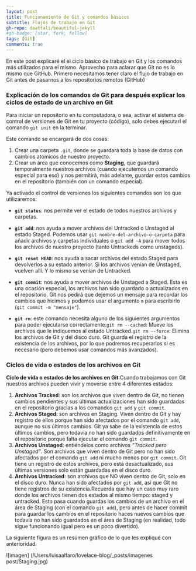 ```yaml
---
layout: post
title: Funcionamiento de Git y comandos básicos
subtitle: Flujos de trabajo en Git
gh-repo: daattali/beautiful-jekyll
#gh-badge: [star, fork, follow]
tags: [Git]
comments: true
---
```


En este post explicaré el el ciclo básico de trabajo en Git y los comandos más utilizados para el mismo.
Aprovecho para aclarar que Git no es lo mismo que GitHub. Primero necesitamos tener claro el flujo de trabajo en Git antes de pasarnos a los repositorios remotos (GitHub)

### Explicación de los comandos de Git para después explicar los ciclos de estado de un archivo en Git ###

Para iniciar un repositorio en tu computadora, o sea, activar el sistema de control de versiones de Git en tu proyecto (código), solo debes ejecutarl el comando `git init` en la terminar.

Este comando se encargará de dos cosas: 

1. Crear una carpeta `.git`, donde se guardará toda la base de datos con cambios atómicos de nuestro proyecto.
2. Crear un área que conocemos como **Staging**, que guardará temporalmente nuestros archivos (cuando ejecutemos un comando especial para eso) y nos permitirá, más adelante, guardar estos cambios en el repositorio (también con un comando especial).

Ya activado el control de versiones los siguientes comandos son los que utilizaremos:

- **`git status`**: nos permite ver el estado de todos nuestros archivos y carpetas.

- **`git add`**: nos ayuda a mover archivos del Untracked o Unstaged al estado Staged. Podemos usar `git nombre-del-archivo-o-carpeta` para añadir archivos y carpetas individuales o `git add -A` para mover todos los archivos de nuestro proyecto (tanto Untrackeds como unstageds).

- **`git reset HEAD`**: nos ayuda a sacar archivos del estado Staged para devolverlos a su estado anterior. Si los archivos venían de Unstaged, vuelven allí. Y lo mismo se venían de Untracked.

- **`git commit`**: nos ayuda a mover archivos de Unstaged a Staged. Esta es una ocasión especial, los archivos han sido guardado o actualizados en el repositorio. Git nos pedirá que dejemos un mensaje para recordar los cambios que hicimos y podemos usar el argumento `m` para escribirlo (`git commit -m "mensaje"`).

- **`git rm`**: este comando necesita alguno de los siguientes argumentos para poder ejecutarse correctamente:`git rm --cached`: Mueve los archivos que le indiquemos al estado Untracked.`git rm --force`: Elimina los archivos de Git y del disco duro. Git guarda el registro de la existencia de los archivos, por lo que podremos recuperarlos si es necesario (pero debemos usar comandos más avanzados).

### Ciclos de vida o estados de los archivos en Git ###

**Ciclo de vida o estados de los archivos en Git**:Cuando trabajamos con Git nuestros archivos pueden vivir y moverse entre 4 diferentes estados:

1. **Archivos Tracked**: son los archivos que viven dentro de Git, no tienen cambios pendientes y sus últimas actualizaciones han sido guardadas en el repositorio gracias a los comandos `git add` y `git commit`.
2. **Archivos Staged**: son archivos en Staging. Viven dentro de Git y hay registro de ellos porque han sido afectados por el comando `git add`, aunque no sus últimos cambios. Git ya sabe de la existencia de estos últimos cambios, pero todavía no han sido guardados definitivamente en el repositorio porque falta ejecutar el comando `git commit`.
3. **Archivos Unstaged**: entiéndelos como archivos *“Tracked pero Unstaged”*. Son archivos que viven dentro de Git pero no han sido afectados por el comando `git add` ni mucho menos por `git commit`. Git tiene un registro de estos archivos, pero está desactualizado, sus últimas versiones solo están guardadas en el disco duro.
4. **Archivos Untracked**: son archivos que NO viven dentro de Git, solo en el disco duro. Nunca han sido afectados por `git add`, así que Git no tiene registros de su existencia.Recuerda que hay un caso muy raro donde los archivos tienen dos estados al mismo tiempo: staged y untracked. Esto pasa cuando guardas los cambios de un archivo en el área de Staging (con el comando `git add`), pero antes de hacer commit para guardar los cambios en el repositorio haces nuevos cambios que todavía no han sido guardados en el área de Staging (en realidad, todo sigue funcionando igual pero es un poco divertido).

La siguiente figura es un resúmen gráfico de lo que les expliqué con anterioridad.

![imagen] (/Users/luisaalfaro/lovelace-blog/_posts/imagenes post/Staging.jpg)
